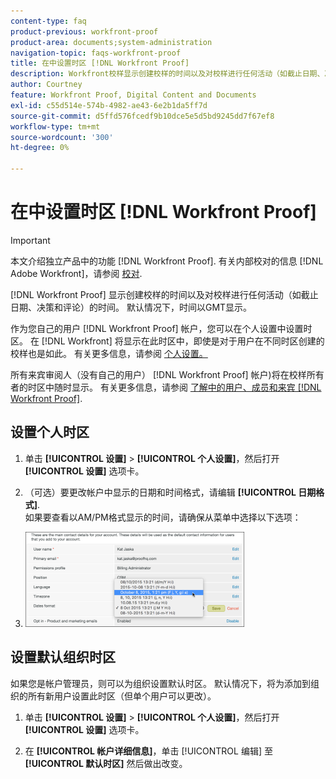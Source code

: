 ```yaml
---
content-type: faq
product-previous: workfront-proof
product-area: documents;system-administration
navigation-topic: faqs-workfront-proof
title: 在中设置时区 [!DNL Workfront Proof]
description: Workfront校样显示创建校样的时间以及对校样进行任何活动（如截止日期、决策和评论）的时间。 默认情况下，时间以GMT显示。
author: Courtney
feature: Workfront Proof, Digital Content and Documents
exl-id: c55d514e-574b-4982-ae43-6e2b1da5ff7d
source-git-commit: d5ffd576fcedf9b10dce5e5d5bd9245dd7f67ef8
workflow-type: tm+mt
source-wordcount: '300'
ht-degree: 0%

---
```


# 在中设置时区 [!DNL Workfront Proof]

>[!IMPORTANT]
>
>本文介绍独立产品中的功能 [!DNL Workfront Proof]. 有关内部校对的信息 [!DNL Adobe Workfront]，请参阅 [校对](../../../review-and-approve-work/proofing/proofing.md).

[!DNL Workfront Proof] 显示创建校样的时间以及对校样进行任何活动（如截止日期、决策和评论）的时间。 默认情况下，时间以GMT显示。

作为您自己的用户 [!DNL Workfront Proof] 帐户，您可以在个人设置中设置时区。 在 [!DNL Workfront] 将显示在此时区中，即使是对于用户在不同时区创建的校样也是如此。 有关更多信息，请参阅 [个人设置。](https://support.workfront.com/hc/en-us/sections/115000921168-Personal-settings)

所有来宾审阅人（没有自己的用户） [!DNL Workfront Proof] 帐户)将在校样所有者的时区中随时显示。 有关更多信息，请参阅 [了解中的用户、成员和来宾 [!DNL Workfront Proof]](../../../workfront-proof/wp-mnguserscontacts/contacts/use-members-guests.md).

## 设置个人时区

1. 单击 **[!UICONTROL 设置]** > **[!UICONTROL 个人设置]**，然后打开 **[!UICONTROL 设置]** 选项卡。

1. （可选）要更改帐户中显示的日期和时间格式，请编辑 **[!UICONTROL 日期格式]**.\
   如果要查看以AM/PM格式显示的时间，请确保从菜单中选择以下选项：

1. ![Dates_format.png](assets/dates-format-350x152.png)

## 设置默认组织时区

如果您是帐户管理员，则可以为组织设置默认时区。 默认情况下，将为添加到组织的所有新用户设置此时区（但单个用户可以更改）。

1. 单击 **[!UICONTROL 设置]** > **[!UICONTROL 个人设置]**，然后打开 **[!UICONTROL 设置]** 选项卡。

1. 在 **[!UICONTROL 帐户详细信息]**，单击 [!UICONTROL 编辑] 至 **[!UICONTROL 默认时区]** 然后做出改变。
